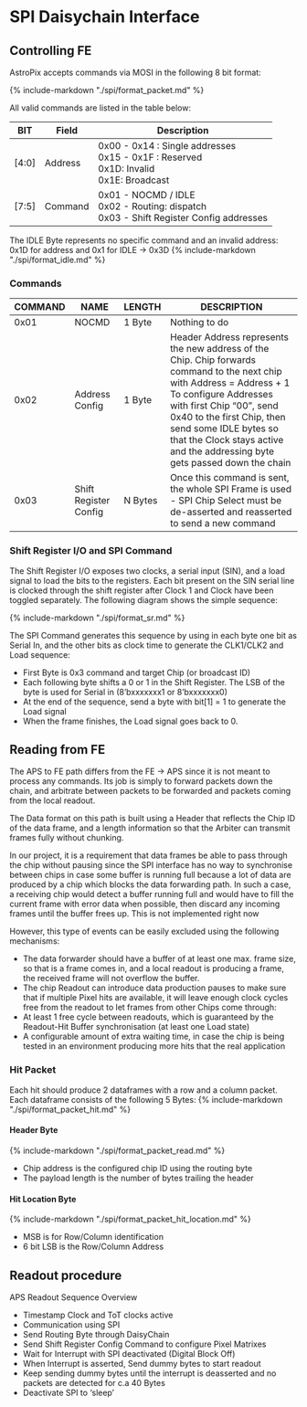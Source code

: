 # SPI Daisychain Interface

## Controlling FE

AstroPix accepts commands via MOSI in the following 8 bit format:

{% include-markdown "./spi/format_packet.md" %}

All valid commands are listed in the table below:

| BIT   | Field   | Description                                                                                   |
|-------|---------|-----------------------------------------------------------------------------------------------|
| [4:0] | Address | 0x00 -  0x14 : Single addresses<br>0x15 - 0x1F : Reserved<br>0x1D: Invalid<br>0x1E: Broadcast |
| [7:5] | Command | 0x01 - NOCMD / IDLE<br>0x02 - Routing: dispatch<br>0x03 - Shift Register Config addresses     |

The IDLE Byte represents no specific command and an invalid address: 0x1D for address and 0x1 for IDLE -> 0x3D
{% include-markdown "./spi/format_idle.md" %}

### Commands

| COMMAND | NAME  | LENGTH | DESCRIPTION   |
|---------|-------|--------|---------------|
| 0x01    | NOCMD | 1 Byte | Nothing to do |
|0x02|	Address Config|	1 Byte	|Header Address represents the new address of the Chip. Chip forwards command to the next chip with Address = Address + 1<br>To configure Addresses with first Chip “00”, send 0x40 to the first Chip, then send some IDLE bytes so that the Clock stays active and the addressing byte gets passed down the chain|
|0x03 |	Shift Register Config	|N Bytes	|Once this command is sent, the whole SPI Frame is used - SPI Chip Select must be de-asserted and reasserted to send a new command|


### Shift Register I/O and SPI Command

The Shift Register I/O exposes two clocks, a serial input (SIN), and a load signal to load the bits to the registers.
Each bit present on the SIN serial line is clocked through the shift register after Clock 1 and Clock have been toggled separately. The following diagram shows the simple sequence:

{% include-markdown "./spi/format_sr.md" %}

The SPI Command generates this sequence by using in each byte one bit as Serial In, and the other bits as clock time to generate the CLK1/CLK2 and Load sequence:

-	First Byte is 0x3 command and target Chip (or broadcast ID)
-	Each following byte shifts a 0 or 1 in the Shift Register. The LSB of the byte is used for Serial in (8’bxxxxxxx1 or 8’bxxxxxxx0)
-	At the end of the sequence, send a byte with bit[1] = 1 to generate the Load signal
-	When the frame finishes, the Load signal goes back to 0.


## Reading from FE
The APS to FE path differs from the FE -> APS since it is not meant to process any commands. Its job is simply to forward packets down the chain, and arbitrate between packets to be forwarded and packets coming from the local readout.

The Data format on this path is built using a Header that reflects the Chip ID of the data frame, and a length information so that the Arbiter can transmit frames fully without chunking.

In our project, it is a requirement that data frames be able to pass through the chip without pausing since the SPI interface has no way to synchronise between chips in case some buffer is running full because a lot of data are produced by a chip which blocks the data forwarding path. In such a case, a receiving chip would detect a buffer running full and would have to fill the current frame with error data when possible, then discard any incoming frames until the buffer frees up. This is not implemented right now

However, this type of events can be easily excluded using the following mechanisms:

-	The data forwarder should have a buffer of at least one max. frame size, so that is a frame comes in, and a local readout is producing a frame, the received frame will not overflow the buffer.
-	The chip Readout can introduce data production pauses to make sure that if multiple Pixel hits are available, it will leave enough clock cycles free from the readout to let frames from other Chips come through:
-	At least 1 free cycle between readouts, which is guaranteed by the Readout-Hit Buffer synchronisation (at least one Load state)
-	A configurable amount of extra waiting time, in case the chip is being tested in an environment producing more hits that the real application



### Hit Packet
Each hit should produce 2 dataframes with a row and a column packet. Each dataframe consists of the following 5 Bytes:
{% include-markdown "./spi/format_packet_hit.md" %}

#### Header Byte
{% include-markdown "./spi/format_packet_read.md" %}

- Chip address is the configured chip ID using the routing byte
- The payload length is the number of bytes trailing the header

#### Hit Location Byte

{% include-markdown "./spi/format_packet_hit_location.md" %}

- MSB is for Row/Column identification
- 6 bit LSB is the Row/Column Address

## Readout procedure

APS Readout Sequence Overview

-	Timestamp Clock and ToT clocks active
-	Communication using SPI
-	Send Routing Byte through DaisyChain
-	Send Shift Register Config Command to configure Pixel Matrixes
-	Wait for Interrupt with SPI deactivated (Digital Block Off)
-	When Interrupt is asserted, Send dummy bytes to start readout
-	Keep sending dummy bytes until the interrupt is deasserted and no packets are detected for c.a 40 Bytes
-	Deactivate SPI to ‘sleep’

